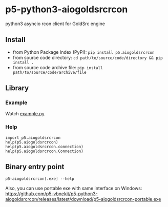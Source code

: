 # p5-python3-aiogoldsrcrcon
python3 asyncio rcon client for GoldSrc engine

## Install
- from Python Package Index (PyPI): `pip install p5.aiogoldsrcrcon`
- from source code directory: `cd path/to/source/code/directory && pip install .`
- from source code archive file: `pip install path/to/source/code/archive/file`


## Library
### Example
Watch [example.py](./example.py)

### Help
```
import p5.aiogoldsrcrcon
help(p5.aiogoldsrcrcon)
help(p5.aiogoldsrcrcon.connection)
help(p5.aiogoldsrcrcon.Connection)
```

## Binary entry point
`p5-aiogoldsrcrcon[.exe] --help`

Also, you can use portable exe with same interface on Windows: https://github.com/p5-vbnekit/p5-python3-aiogoldsrcrcon/releases/latest/download/p5-aiogoldsrcrcon-portable.exe
